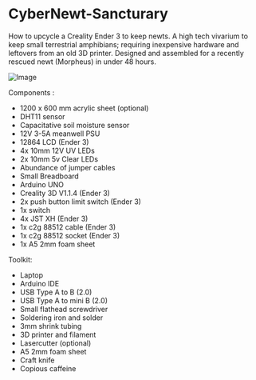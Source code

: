 # CyberNewt-Sancturary
How to upcycle a Creality Ender 3 to keep newts.
A high tech vivarium to keep small terrestrial amphibians; requiring inexpensive hardware and leftovers from an old 3D printer. 
Designed and assembled for a recently rescued newt (Morpheus) in under 48 hours. 

![Image](https://github.com/user-attachments/assets/f7669447-8e2c-4c3e-9e06-bce3c1bc758e)

Components : 
  - 1200 x 600 mm acrylic sheet (optional)
  - DHT11 sensor
  - Capacitative soil moisture sensor 
  - 12V 3-5A meanwell PSU
  - 12864 LCD (Ender 3)
  - 4x 10mm 12V UV LEDs
  - 2x 10mm 5v Clear LEDs
  - Abundance of jumper cables 
  - Small Breadboard 
  - Arduino UNO 
  - Creality 3D V1.1.4 (Ender 3)
  - 2x push button limit switch (Ender 3)
  - 1x switch 
  - 4x JST XH (Ender 3)
  - 1x c2g 88512 cable (Ender 3)
  - 1x c2g 88512 socket (Ender 3)
  - 1x A5 2mm foam sheet 
 

  Toolkit:
  - Laptop
  - Arduino IDE
  - USB Type A to B (2.0)
  - USB Type A to mini B (2.0)
  - Small flathead screwdriver
  - Soldering iron and solder 
  - 3mm shrink tubing
  - 3D printer and filament 
  - Lasercutter (optional)
  - A5 2mm foam sheet 
  - Craft knife
  - Copious caffeine
  
  
